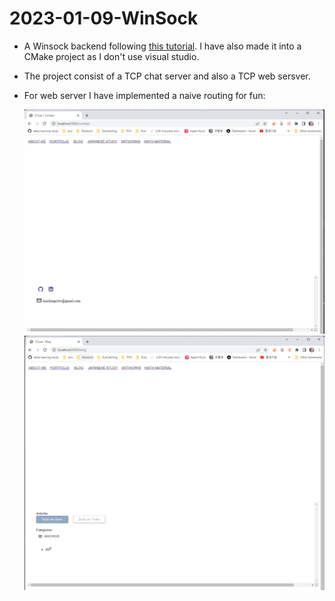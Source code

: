 # 2023-01-09-WinSock

- A Winsock backend following [this tutorial](https://www.youtube.com/watch?v=dquxuXeZXgo). I have also made it into a CMake project as I don't use visual studio.
- The project consist of a TCP chat server and also a TCP web sersver.
- For web server I have implemented a naive routing for fun:

  <div><img src="imgs\2023-01-10_010040.png" width=500/><div>
  <div><img src="imgs\2023-01-10_010048.png" width=500/></div>
